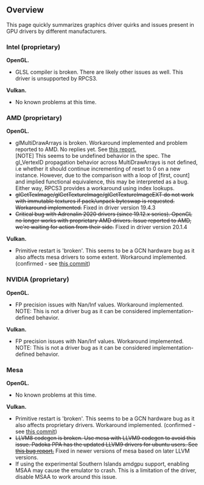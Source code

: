 ## Overview
This page quickly summarizes graphics driver quirks and issues present in GPU drivers by different manufacturers.

### Intel (proprietary)
**OpenGL.**
- GLSL compiler is broken. There are likely other issues as well. This driver is unsupported by RPCS3.

**Vulkan.**
- No known problems at this time.

### AMD (proprietary)
**OpenGL.**
- glMultiDrawArrays is broken. Workaround implemented and problem reported to AMD. No replies yet. See [this report.](https://community.amd.com/message/2858799)<br>
  [NOTE] This seems to be undefined behavior in the spec. The gl_VertexID propagation behavior across MultiDrawArrays is not defined, i.e whether it should continue incrementing of reset to 0 on a new instance. However, due to the comparison with a loop of [first, count] and implied functional equivalence, this may be interpreted as a bug. Either way, RPCS3 provides a workaround using index lookups.
- ~~glGetTexImage/glGetTextureImage/glGetTextureImageEXT do not work with immutable textures if pack/unpack byteswap is requested. Workaround implemented.~~ Fixed in driver version 19.4.3
- ~~Critical bug with Adrenalin 2020 drivers (since 19.12.x series). OpenGL no longer works with proprietary AMD drivers. Issue reported to AMD, we're waiting for action from their side.~~ Fixed in driver version 20.1.4

**Vulkan.**
- Primitive restart is 'broken'. This seems to be a GCN hardware bug as it also affects mesa drivers to some extent. Workaround implemented. (confirmed - see [this commit](https://github.com/mesa3d/mesa/commit/eae8f49fc65e6e625f5e05d38c3bf1b61b84bd3d))

### NVIDIA (proprietary)
**OpenGL.**
- FP precision issues with Nan/Inf values. Workaround implemented.<br>
  NOTE: This is not a driver bug as it can be considered implementation-defined behavior.

**Vulkan.**
- FP precision issues with Nan/Inf values. Workaround implemented.<br>
  NOTE: This is not a driver bug as it can be considered implementation-defined behavior.

### Mesa
**OpenGL.**
- No known problems at this time.

**Vulkan.**
- Primitive restart is 'broken'. This seems to be a GCN hardware bug as it also affects proprietary drivers. Workaround implemented. (confirmed - see [this commit](https://github.com/mesa3d/mesa/commit/eae8f49fc65e6e625f5e05d38c3bf1b61b84bd3d))
- ~~LLVM8 codegen is broken. Use mesa with LLVM9 codegen to avoid this issue. Padoka PPA has the updated LLVM9 drivers for ubuntu users. See [this bug report.](https://bugs.freedesktop.org/show_bug.cgi?id=110970)~~ Fixed in newer versions of mesa based on later LLVM versions.
- If using the experimental Southern Islands amdgpu support, enabling MSAA may cause the emulator to crash. This is a limitation of the driver, disable MSAA to work around this issue.